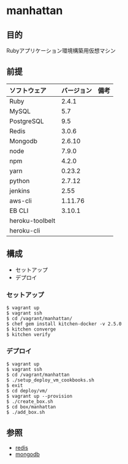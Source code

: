 # manhattan

## 目的
Rubyアプリケーション環境構築用仮想マシン

## 前提
| ソフトウェア     | バージョン    | 備考         |
|:---------------|:-------------|:------------|
| Ruby           | 2.4.1        |             |
| MySQL          | 5.7          |             |
| PostgreSQL     | 9.5          |             |
| Redis          | 3.0.6        |             |
| Mongodb        | 2.6.10       |             |
| node           | 7.9.0      |             |
| npm            | 4.2.0      |             |
| yarn           | 0.23.2     |             |
| python         | 2.7.12       |             |
| jenkins        | 2.55         |             |
| aws-cli        | 1.11.76      |             |
| EB CLI         | 3.10.1       |             |
| heroku-toolbelt|              |             |
| heroku-cli     |              |             |


## 構成
+ セットアップ
+ デプロイ

### セットアップ
```
$ vagrant up
$ vagrant ssh
$ cd /vagrant/manhattan/
$ chef gem install kitchen-docker -v 2.5.0
$ kitchen converge
$ kitchen verify
```

### デプロイ
```
$ vagrant up
$ vagrant ssh
$ cd /vagrant/manhattan
$ ./setup_deploy_vm_cookbooks.sh 
$ exit
$ cd deploy/vm/
$ vagrant up --provision
$ ./create_box.sh
$ cd box/manhattan
$ ./add_box.sh
```

## 参照
+ [redis](https://supermarket.chef.io/cookbooks/redis)
+ [mongodb](https://supermarket.chef.io/cookbooks/mongodb#readme)

